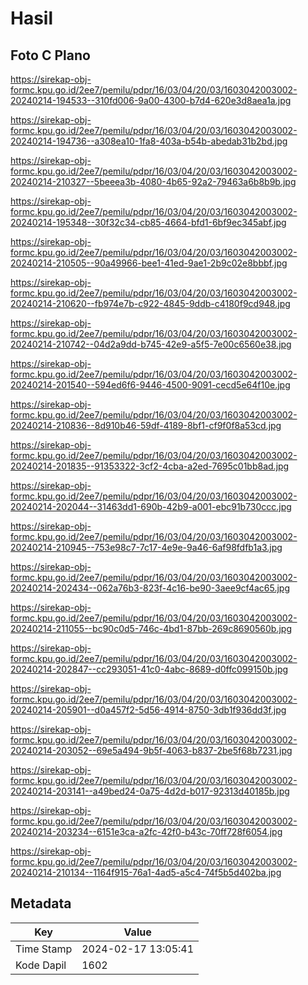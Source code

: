 # Hasil

## Foto C Plano

https://sirekap-obj-formc.kpu.go.id/2ee7/pemilu/pdpr/16/03/04/20/03/1603042003002-20240214-194533--310fd006-9a00-4300-b7d4-620e3d8aea1a.jpg

https://sirekap-obj-formc.kpu.go.id/2ee7/pemilu/pdpr/16/03/04/20/03/1603042003002-20240214-194736--a308ea10-1fa8-403a-b54b-abedab31b2bd.jpg

https://sirekap-obj-formc.kpu.go.id/2ee7/pemilu/pdpr/16/03/04/20/03/1603042003002-20240214-210327--5beeea3b-4080-4b65-92a2-79463a6b8b9b.jpg

https://sirekap-obj-formc.kpu.go.id/2ee7/pemilu/pdpr/16/03/04/20/03/1603042003002-20240214-195348--30f32c34-cb85-4664-bfd1-6bf9ec345abf.jpg

https://sirekap-obj-formc.kpu.go.id/2ee7/pemilu/pdpr/16/03/04/20/03/1603042003002-20240214-210505--90a49966-bee1-41ed-9ae1-2b9c02e8bbbf.jpg

https://sirekap-obj-formc.kpu.go.id/2ee7/pemilu/pdpr/16/03/04/20/03/1603042003002-20240214-210620--fb974e7b-c922-4845-9ddb-c4180f9cd948.jpg

https://sirekap-obj-formc.kpu.go.id/2ee7/pemilu/pdpr/16/03/04/20/03/1603042003002-20240214-210742--04d2a9dd-b745-42e9-a5f5-7e00c6560e38.jpg

https://sirekap-obj-formc.kpu.go.id/2ee7/pemilu/pdpr/16/03/04/20/03/1603042003002-20240214-201540--594ed6f6-9446-4500-9091-cecd5e64f10e.jpg

https://sirekap-obj-formc.kpu.go.id/2ee7/pemilu/pdpr/16/03/04/20/03/1603042003002-20240214-210836--8d910b46-59df-4189-8bf1-cf9f0f8a53cd.jpg

https://sirekap-obj-formc.kpu.go.id/2ee7/pemilu/pdpr/16/03/04/20/03/1603042003002-20240214-201835--91353322-3cf2-4cba-a2ed-7695c01bb8ad.jpg

https://sirekap-obj-formc.kpu.go.id/2ee7/pemilu/pdpr/16/03/04/20/03/1603042003002-20240214-202044--31463dd1-690b-42b9-a001-ebc91b730ccc.jpg

https://sirekap-obj-formc.kpu.go.id/2ee7/pemilu/pdpr/16/03/04/20/03/1603042003002-20240214-210945--753e98c7-7c17-4e9e-9a46-6af98fdfb1a3.jpg

https://sirekap-obj-formc.kpu.go.id/2ee7/pemilu/pdpr/16/03/04/20/03/1603042003002-20240214-202434--062a76b3-823f-4c16-be90-3aee9cf4ac65.jpg

https://sirekap-obj-formc.kpu.go.id/2ee7/pemilu/pdpr/16/03/04/20/03/1603042003002-20240214-211055--bc90c0d5-746c-4bd1-87bb-269c8690560b.jpg

https://sirekap-obj-formc.kpu.go.id/2ee7/pemilu/pdpr/16/03/04/20/03/1603042003002-20240214-202847--cc293051-41c0-4abc-8689-d0ffc099150b.jpg

https://sirekap-obj-formc.kpu.go.id/2ee7/pemilu/pdpr/16/03/04/20/03/1603042003002-20240214-205901--d0a457f2-5d56-4914-8750-3db1f936dd3f.jpg

https://sirekap-obj-formc.kpu.go.id/2ee7/pemilu/pdpr/16/03/04/20/03/1603042003002-20240214-203052--69e5a494-9b5f-4063-b837-2be5f68b7231.jpg

https://sirekap-obj-formc.kpu.go.id/2ee7/pemilu/pdpr/16/03/04/20/03/1603042003002-20240214-203141--a49bed24-0a75-4d2d-b017-92313d40185b.jpg

https://sirekap-obj-formc.kpu.go.id/2ee7/pemilu/pdpr/16/03/04/20/03/1603042003002-20240214-203234--6151e3ca-a2fc-42f0-b43c-70ff728f6054.jpg

https://sirekap-obj-formc.kpu.go.id/2ee7/pemilu/pdpr/16/03/04/20/03/1603042003002-20240214-210134--1164f915-76a1-4ad5-a5c4-74f5b5d402ba.jpg


## Metadata

| Key        | Value               |
| ---------- | ------------------- |
| Time Stamp | 2024-02-17 13:05:41 |
| Kode Dapil | 1602                |



